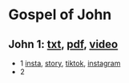 # Gospel of John

## John 1: [txt](../../txts/John_1aarm.txt), [pdf](../../pdfs/John_1.pdf), [video](https://www.youtube.com/watch?v=e5XWfCTVugg)
- 1 [insta](../../insta/John/John1-1-insta-title.jpg), [story](../../stories/John/John1-1-insta-title-story.jpg), [tiktok](https://www.tiktok.com/@catholicvidbible/video/7049093391669284143), [instagram](https://www.instagram.com/p/CYZJLqgtUum/)
- 2

